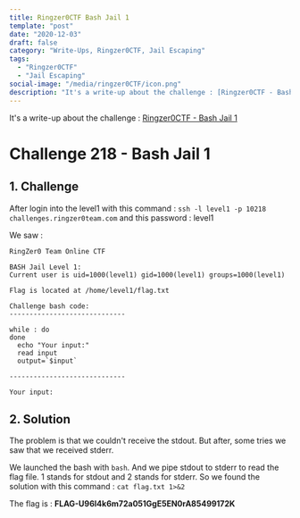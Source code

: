 ```yaml
---
title: Ringzer0CTF Bash Jail 1
template: "post"
date: "2020-12-03"
draft: false
category: "Write-Ups, Ringzer0CTF, Jail Escaping"
tags:
  - "Ringzer0CTF"
  - "Jail Escaping"
social-image: "/media/ringzer0CTF/icon.png"
description: "It's a write-up about the challenge : [Ringzer0CTF - Bash Jail 1](https://ringzer0ctf.com/challenges/218)"
---
```


It's a write-up about the challenge : [Ringzer0CTF - Bash Jail 1](https://ringzer0ctf.com/challenges/218)

# Challenge 218 - Bash Jail 1

## 1. Challenge

After login into the level1 with this command : 
`ssh -l level1 -p 10218 challenges.ringzer0team.com`
and this password : level1

We saw : 

```
RingZer0 Team Online CTF

BASH Jail Level 1:
Current user is uid=1000(level1) gid=1000(level1) groups=1000(level1)

Flag is located at /home/level1/flag.txt

Challenge bash code:
-----------------------------

while : do
done
  echo "Your input:" 
  read input 
  output=`$input`

-----------------------------

Your input:
```

## 2. Solution

The problem is that we couldn't receive the stdout. 
But after, some tries we saw that we received stderr.

We launched the bash with `bash`. 
And we pipe stdout to stderr to read the flag file. 
1 stands for stdout and 2 stands for stderr. 
So we found the solution with this command : `cat flag.txt 1>&2`

The flag is : **FLAG-U96l4k6m72a051GgE5EN0rA85499172K**
